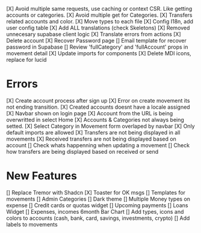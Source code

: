 [X] Avoid multiple same requests, use caching or context CSR. Like getting accounts or categories.
[X] Avoid multiple get for Categories.
[X] Transfers related accounts and color.
[X] Move types to each file
[X] Config I18n, add user config table
[X] Add ALL translations (check Skeletons)
[X] Removed unnecesary supabase client logic
[X] Translate errors from actions
[X] Delete account
[X] Recover Password page
[] Email template for recover password in Supabase
[] Review 'fullCategory' and 'fullAccount' props in movement detail
[X] Update imports for components
[X] Delete MDI icons, replace for lucid

# Errors

[X] Create account process after sign up
[X] Error on create movement its not ending transition.
[X] Created accounts doesnt have a locale assigned
[X] Navbar shown on login page
[X] Account from the URL is being overwritted in select Home
[X] Accounts & Categories not always being setted.
[X] Select Category in Movement form overlaped by navbar
[X] Only default imports are allowed
[X] Transfers are not being displayed in all movements
[X] Received transfers are not being displayed based on account
[] Check whats happenning when updating a movement
[] Check how transfers are being displayed based on received or send

# New Features

[] Replace Tremor with Shadcn
[X] Toaster for OK msgs
[] Templates for movements
[] Admin Categories
[] Dark theme
[] Multiple Money types on expense
[] Credit cards or quotas widget
[] Upcoming payments
[] Loans Widget
[] Expenses, incomes 6month Bar Chart
[] Add types, icons and colors to accounts (cash, bank, card, savings, investments, crypto)
[] Add labels to movements
